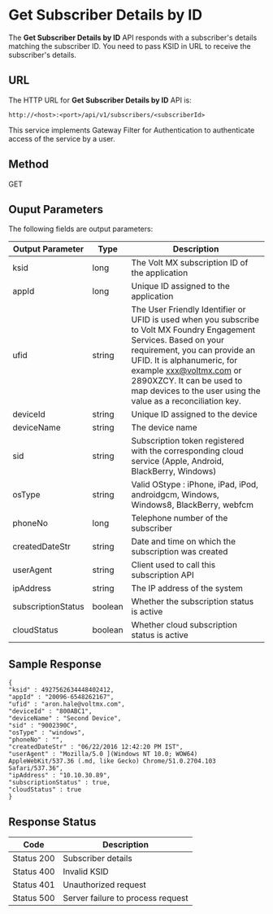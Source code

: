 
# Get Subscriber Details by ID

The **Get Subscriber Details by ID** API responds with a subscriber's details matching the subscriber ID. You need to pass KSID in URL to receive the subscriber's details.

## URL

The HTTP URL for **Get Subscriber Details by ID** API is:

```
http://<host>:<port>/api/v1/subscribers/<subscriberId>
```

This service implements Gateway Filter for Authentication to authenticate access of the service by a user.

## Method

GET

## Ouput Parameters

The following fields are output parameters:

| Output Parameter   | Type    | Description                                                                                                                                                                                                                                                                                                |
| ------------------ | ------- | ---------------------------------------------------------------------------------------------------------------------------------------------------------------------------------------------------------------------------------------------------------------------------------------------------------- |
| ksid               | long    | The Volt MX subscription ID of the application                                                                                                                                                                                                                                                             |
| appId              | long    | Unique ID assigned to the application                                                                                                                                                                                                                                                                      |
| ufid               | string  | The User Friendly Identifier or UFID is used when you subscribe to Volt MX Foundry Engagement Services. Based on your requirement, you can provide an UFID. It is alphanumeric, for example xxx@voltmx.com or 2890XZCY. It can be used to map devices to the user using the value as a reconciliation key. |
| deviceId           | string  | Unique ID assigned to the device                                                                                                                                                                                                                                                                           |
| deviceName         | string  | The device name                                                                                                                                                                                                                                                                                            |
| sid                | string  | Subscription token registered with the corresponding cloud service (Apple, Android, BlackBerry, Windows)                                                                                                                                                                                                   |
| osType             | string  | Valid OStype : iPhone, iPad, iPod, androidgcm, Windows, Windows8, BlackBerry, webfcm                                                                                                                                                                                                                       |
| phoneNo            | long    | Telephone number of the subscriber                                                                                                                                                                                                                                                                         |
| createdDateStr     | string  | Date and time on which the subscription was created                                                                                                                                                                                                                                                        |
| userAgent          | string  | Client used to call this subscription API                                                                                                                                                                                                                                                                  |
| ipAddress          | string  | The IP address of the system                                                                                                                                                                                                                                                                               |
| subscriptionStatus | boolean | Whether the subscription status is active                                                                                                                                                                                                                                                                  |
| cloudStatus        | boolean | Whether cloud subscription status is active                                                                                                                                                                                                                                                                |

## Sample Response

```
{
"ksid" : 4927562634448402412,
"appId" : "20096-6548262167",
"ufid" : "aron.hale@voltmx.com",
"deviceId" : "800ABC1",
"deviceName" : "Second Device",
"sid" : "9002390C",
"osType" : "windows",
"phoneNo" : "",
"createdDateStr" : "06/22/2016 12:42:20 PM IST",
"userAgent" : "Mozilla/5.0 ](Windows NT 10.0; WOW64) AppleWebKit/537.36 (.md, like Gecko) Chrome/51.0.2704.103 Safari/537.36",
"ipAddress" : "10.10.30.89",
"subscriptionStatus" : true,
"cloudStatus" : true
}
```

## Response Status

| Code       | Description                       |
| ---------- | --------------------------------- |
| Status 200 | Subscriber details                |
| Status 400 | Invalid KSID                      |
| Status 401 | Unauthorized request              |
| Status 500 | Server failure to process request |
